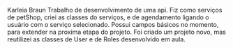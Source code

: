 Karleia Braun
Trabalho de desenvolvimento de uma api.
Fiz como serviços de petShop, criei as classes do serviços, e de agendamento ligando o usuário com o 
serviço selecionado. 
Possui campos básicos no momento, para extender na proxima etapa do projeto. 
Foi criado um projeto novo, mas reutilizei as classes de User e de Roles desenvolvido 
em aula. 